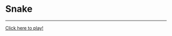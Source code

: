 # Snake
***

[Click here to play!](http://htmlpreview.github.io/?https://github.com/kotten1/project_game_center_browser/blob/master/snake.html)

